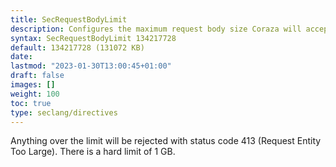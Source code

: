 ```yaml
---
title: SecRequestBodyLimit
description: Configures the maximum request body size Coraza will accept for buffering.
syntax: SecRequestBodyLimit 134217728
default: 134217728 (131072 KB)
date: 
lastmod: "2023-01-30T13:00:45+01:00"
draft: false
images: []
weight: 100
toc: true
type: seclang/directives
---
```


Anything over the limit will be rejected with status code 413 (Request Entity Too Large).
There is a hard limit of 1 GB.

